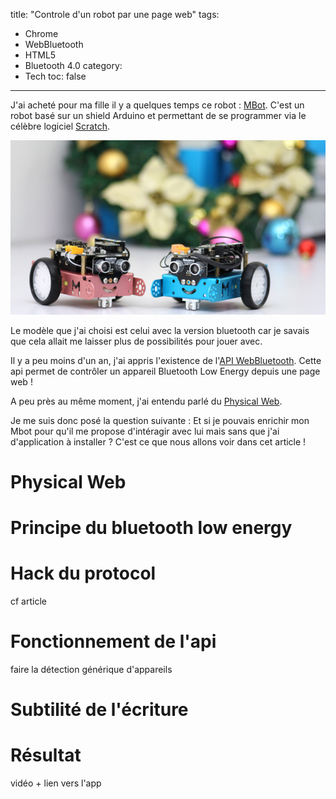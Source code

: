 title: "Controle d'un robot par une page web"
tags:
  - Chrome
  - WebBluetooth
  - HTML5
  - Bluetooth 4.0
category:
  - Tech
toc: false
---

J'ai acheté pour ma fille il y a quelques temps ce robot : [MBot](http://makeblock.com/mbot-stem-educational-robot-kit-for-kids/). C'est un robot basé sur un shield Arduino et permettant de se programmer via le célèbre logiciel [Scratch](https://scratch.mit.edu/). 

<div style="text-align:center; width:100%;">
    <img src="/assets/2016-07-Mbot/mbot-blue-pink-.jpg">
</div>


Le modèle que j'ai choisi est celui avec la version bluetooth car je savais que cela allait me laisser plus de possibilités pour jouer avec.

Il y a peu moins d'un an, j'ai appris l'existence de l'[API WebBluetooth](https://github.com/WebBluetoothCG/web-bluetooth#web-bluetooth). Cette api permet de contrôler un appareil Bluetooth Low Energy depuis une page web ! 

A peu près au même moment, j'ai entendu parlé du [Physical Web](https://google.github.io/physical-web/). 

Je me suis donc posé la question suivante : Et si je pouvais enrichir mon Mbot pour qu'il me propose d'intéragir avec lui mais sans que j'ai d'application à installer ? C'est ce que nous allons voir dans cet article !

# Physical Web

# Principe du bluetooth low energy

# Hack du protocol

cf article

# Fonctionnement de l'api 

faire la détection générique d'appareils

# Subtilité de l'écriture


# Résultat

vidéo + lien vers l'app


<script type="text/javascript" src="/assets/js_helper/jef-binomed-helper.js"></script>
<script type="text/javascript" src="/assets/2015-07-PortalWebRTC/portal-custo.js"></script>
